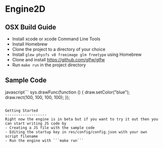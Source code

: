 Engine2D
========

OSX Build Guide
-------------------
- Install xcode or xcode Command Line Tools
- Install Homebrew
- Clone the project to a directory of your choice
- Install ```glew physfs v8 freeimage glm freetype``` using Homebrew
- Clone and install https://github.com/glfw/glfw
- Run ```make run``` in the project directory

Sample Code
-------------------
javascript```
sys.drawFunc(function () {
	draw.setColor("blue");
	draw.rect(100, 100, 100, 100);
});
```

Getting Started
-------------------
Right now the engine is in beta but if you want to try it out then you can start writing JS code by
- Creating a JS file with the sample code
- Editing the startup key in res/config/config.json with your own script filename
- Run the engine with ```make run```